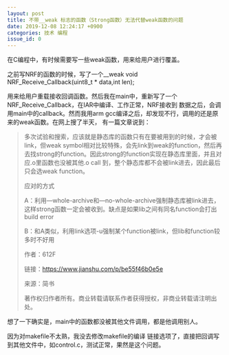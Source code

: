 ```yaml
---
layout: post
title: 不带__weak 标志的函数（Strong函数）无法代替weak函数的问题
date: 2019-12-08 12:24:17 +0900
categories: 技术 编程
issue_id: 0
---
```


在C编程中，有时候需要写一些weak函数，用来给用户进行覆盖。

之前写NRF的函数的时候，写了一个__weak void NRF_Receive_Callback(uint8_t * data,int len);

用来给用户重载接收回调函数。然后我在main中，重新写了一个NRF_Receive_Callback，在IAR中编译、工作正常，NRF接收到
数据之后，会调用main中的callback。然而我用arm gcc编译之后，却发现不行，调用的还是原来的weak函数。在网上搜了半天，
有一篇文章说到：

> 多次试验和搜索，应该就是静态库的函数只有在要被用到的时候，才会被link，但weak symbol相对比较特殊，会先link到weak的function，然后再去找strong的function。因此strong的function实现在静态库里面，并且对应.o里函数也没被其他.o call 到，整个静态库都不会被link进去，因此最后只会选weak function。
> 
>应对的方式
>
>A：利用—whole-archive和—no-whole-archive强制静态库被link进去，这样strong函数一定会被收到。缺点是如果lib之间有同名function会打出build error
>
>B：和A类似，利用link选项-u强制某个function被link，但lib和function较多时不好用
>
>作者：612F
>
>链接：https://www.jianshu.com/p/be55f46b0e5e
>
>来源：简书
>
>著作权归作者所有。商业转载请联系作者获得授权，非商业转载请注明出处。

想了一下确实是，main中的函数都没被其他文件调用，都是他调用别人。

因为对makefile不太熟，我没去修改makefile的编译 链接选项了，直接把回调写到其他文件中，如control.c，测试正常，果然是这个问题。



